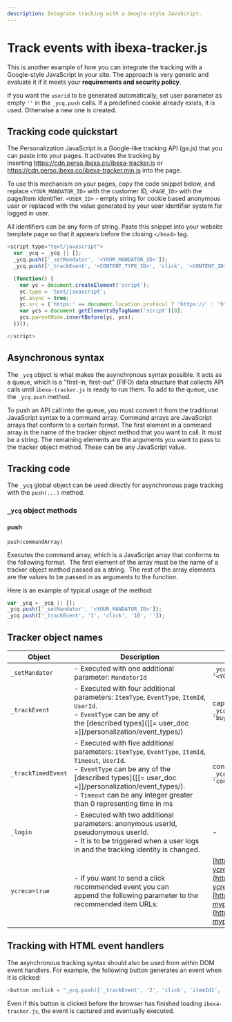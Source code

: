 ```yaml
---
description: Integrate tracking with a Google-style JavaScript.
---
```


# Track events with ibexa-tracker.js

This is another example of how you can integrate the tracking with a Google-style 
JavaScript in your site.
The approach is very generic and evaluate it if it meets your
**requirements and security policy**.

If you want the `userid` to be generated automatically, set user
parameter as empty `''` in the `_ycq.push` calls.
If a predefined cookie already exists, it is used. 
Otherwise a new one is created.

## Tracking code quickstart

The Personalization JavaScript is a Google-like tracking API (ga.js) that you can paste 
into your pages. 
It activates the tracking by inserting <https://cdn.perso.ibexa.co/ibexa-tracker.js> or
<https://cdn.perso.ibexa.co/ibexa-tracker.min.js> into the page.

To use this mechanism on your pages, copy the code snippet below, and replace 
`<YOUR_MANDATOR_ID>` with the customer ID, `<PAGE_ID>` with the page/item identifier.
`<USER_ID>` - empty string for cookie based anonymous user or replaced with the value generated
by your user identifier system for logged in user.

All identifiers can be any form of string. 
Paste this snippet into your website template page so that it appears before 
the closing `</head>` tag.

``` js
<script type="text/javascript">
  var _ycq = _ycq || [];
  _ycq.push(['_setMandator', '<YOUR_MANDATOR_ID>']);
  _ycq.push(['_trackEvent', '<CONTENT_TYPE_ID>', 'click', '<CONTENT_ID>', '<USER_ID>']);

  (function() {
    var yc = document.createElement('script'); 
    yc.type = 'text/javascript'; 
    yc.async = true;
    yc.src = ('https:' == document.location.protocol ? 'https://' : 'http://') + 'cdn.perso.ibexa.co/ibexa-tracker.js';
    var ycs = document.getElementsByTagName('script')[0];
    ycs.parentNode.insertBefore(yc, ycs);
  })();

</script>
```

## Asynchronous syntax

The `_ycq` object is what makes the asynchronous syntax possible. 
It acts as a queue, which is a "first-in, first-out" (FIFO) data structure that 
collects API calls until `ibexa-tracker.js` is ready to run them. 
To add to the queue, use the `_ycq.push` method.

To push an API call into the queue, you must convert it from the traditional 
JavaScript syntax to a command array. 
Command arrays are JavaScript arrays that conform to a certain format. 
The first element in a command array is the name of the tracker object method 
that you want to call. 
It must be a string. The remaining elements are the arguments you want to pass 
to the tracker object method. 
These can be any JavaScript value.

## Tracking code

The `_ycq` global object can be used directly for asynchronous page tracking 
with the `push(...)` method. 

### `_ycq` object methods

#### push

`push(commandArray)`

Executes the command array, which is a JavaScript array that conforms 
to the following format. 
The first element of the array must be the name of a tracker object method passed 
as a string. 
The rest of the array elements are the values to be passed in as arguments to 
the function. 

Here is an example of typical usage of the method:

``` js
var _ycq = _ycq || [];
_ycq.push(['_setMandator', '<YOUR_MANDATOR_ID>']);
_ycq.push(['_trackEvent', '1', 'click', '10', '']);
```

## Tracker object names

| Object          | Description   | Example |
| --------------- | ------------- | ------ |
| `_setMandator ` | - Executed with one additional parameter: `MandatorId` | `_ycq.push (['_setMandator' , '<YOUR_MANDATOR_ID>']);` |
| `_trackEvent` | - Executed with four additional parameters: `ItemType`, `EventType`, `ItemId`, `UserId`.<br /> - `EventType` can be any of the [described types]([[= user_doc =]]/personalization/event_types/) | capturing an event: `_ycq.push(['_trackEvent', '1', 'buy', '10', '']);` |
| `_trackTimedEvent` | - Executed with five additional parameters: `ItemType`, `EventType`, `ItemId`, `Timeout`, `UserId`.<br /> - `EventType` can be any of the [described types]([[= user_doc =]]/personalization/event_types/).<br /> - `Timeout` can be any integer greater than 0 representing time in ms | consume event sent after 20s: `_ycq.push(['_trackTimedEvent', '1', 'consume', '10', '20000', '']);` |
| `_login` | - Executed with two additional parameters: anonymous userId, pseudonymous userId.<br /> - It is to be triggered when a user logs in and the tracking identity is changed.<br /> | - |
| `ycreco=true` | - If you want to send a click recommended event you can append the following parameter to the recommended item URLs: | [https://mydomain.com/mypage.html?ycreco=true](https://mydomain.com/mypage.html?ycreco=true) or <br />[https://mydomain.com/mypage.html?myparameter=x&ycreco=true](https://mydomain.com/mypage.html?myparameter=x&ycreco=true) |

## Tracking with HTML event handlers

The asynchronous tracking syntax should also be used from within DOM event handlers. 
For example, the following button generates an event when it is clicked:

``` js
<button onclick = "_ycq.push(['_trackEvent', '2', 'click', 'itemId1', ''])"/><button>
```

Even if this button is clicked before the browser has finished loading `ibexa-tracker.js`, 
the event is captured and eventually executed.
